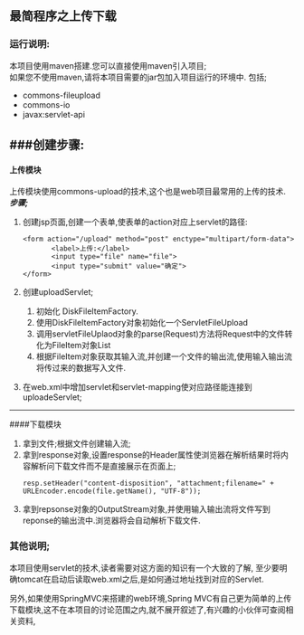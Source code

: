 ## 最简程序之上传下载
### 运行说明:
本项目使用maven搭建.您可以直接使用maven引入项目;  
如果您不使用maven,请将本项目需要的jar包加入项目运行的环境中.
包括;
- commons-fileupload
- commons-io
- javax:servlet-api

###创建步骤:
---
#### 上传模块
上传模块使用commons-upload的技术,这个也是web项目最常用的上传的技术.  
***步骤;***
1. 创建jsp页面,创建一个表单,使表单的action对应上servlet的路径:
    ```
    <form action="/upload" method="post" enctype="multipart/form-data">
           <label>上传:</label>
           <input type="file" name="file">
           <input type="submit" value="确定">
    </form>
    ```
2. 创建uploadServlet;
    1. 初始化 DiskFileItemFactory.
    2. 使用DiskFileItemFactory对象初始化一个ServletFileUpload
    3. 调用servletFileUplaod对象的parse(Request)方法将Request中的文件转化为FileItem对象List
    4. 根据FileItem对象获取其输入流,并创建一个文件的输出流,使用输入输出流将传过来的数据写入文件.
    
3. 在web.xml中增加servlet和servlet-mapping使对应路径能连接到uploadeServlet;

---
####下载模块
1. 拿到文件;根据文件创建输入流;
2. 拿到response对象,设置response的Header属性使浏览器在解析结果时将内容解析问下载文件而不是直接展示在页面上;
    ```
    resp.setHeader("content-disposition", "attachment;filename=" + URLEncoder.encode(file.getName(), "UTF-8"));

    ```
3. 拿到repsonse对象的OutputStream对象,并使用输入输出流将文件写到reponse的输出流中.浏览器将会自动解析下载文件.

### 其他说明;
本项目使用servlet的技术,读者需要对这方面的知识有一个大致的了解,
至少要明确tomcat在启动后读取web.xml之后,是如何通过地址找到对应的Servlet.

另外,如果使用SpringMVC来搭建的web环境,Spring MVC有自己更为简单的上传下载模块,这不在本项目的讨论范围之内,就不展开叙述了,有兴趣的小伙伴可查阅相关资料,

